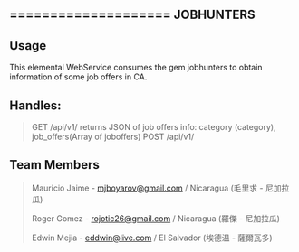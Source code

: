 ====================
JOBHUNTERS
---------------------

## Usage

This elemental WebService consumes the gem jobhunters to obtain information of some job offers in CA.

## Handles:

>GET /api/v1/
>returns JSON of job offers info: category (category), job_offers(Array of joboffers)
>POST /api/v1/

## Team Members

>Mauricio Jaime - mjboyarov@gmail.com / Nicaragua (毛里求 - 尼加拉瓜)
>
>Roger Gomez - rojotic26@gmail.com / Nicaragua (羅傑 - 尼加拉瓜)
>
>Edwin Mejia - eddwin@live.com / El Salvador (埃德温 - 薩爾瓦多) 
